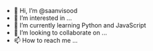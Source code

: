- 👋 Hi, I’m @saanvisood
- 👀 I’m interested in ...
- 🌱 I’m currently learning Python and JavaScript
- 💞️ I’m looking to collaborate on ...
- 📫 How to reach me ...

<!---
saanvisood/saanvisood is a ✨ special ✨ repository because its `README.md` (this file) appears on your GitHub profile.
You can click the Preview link to take a look at your changes.
--->
